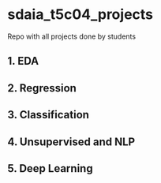 # sdaia_t5c04_projects
Repo with all projects done by students


## 1. EDA

## 2. Regression 

## 3. Classification

## 4. Unsupervised and NLP

## 5. Deep Learning
